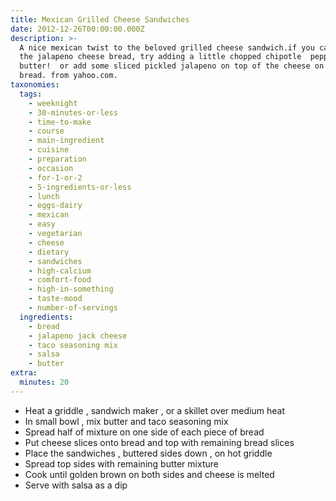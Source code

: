 ```yaml
---
title: Mexican Grilled Cheese Sandwiches
date: 2012-12-26T00:00:00.000Z
description: >-
  A nice mexican twist to the beloved grilled cheese sandwich.if you can't get
  the jalapeno cheese bread, try adding a little chopped chipotle  pepper to the
  butter!  or add some sliced pickled jalapeno on top of the cheese on the
  bread. from yahoo.com.
taxonomies:
  tags:
    - weeknight
    - 30-minutes-or-less
    - time-to-make
    - course
    - main-ingredient
    - cuisine
    - preparation
    - occasion
    - for-1-or-2
    - 5-ingredients-or-less
    - lunch
    - eggs-dairy
    - mexican
    - easy
    - vegetarian
    - cheese
    - dietary
    - sandwiches
    - high-calcium
    - comfort-food
    - high-in-something
    - taste-mood
    - number-of-servings
  ingredients:
    - bread
    - jalapeno jack cheese
    - taco seasoning mix
    - salsa
    - butter
extra:
  minutes: 20
---
```

 - Heat a griddle , sandwich maker , or a skillet over medium heat
 - In small bowl , mix butter and taco seasoning mix
 - Spread half of mixture on one side of each piece of bread
 - Put cheese slices onto bread and top with remaining bread slices
 - Place the sandwiches , buttered sides down , on hot griddle
 - Spread top sides with remaining butter mixture
 - Cook until golden brown on both sides and cheese is melted
 - Serve with salsa as a dip
